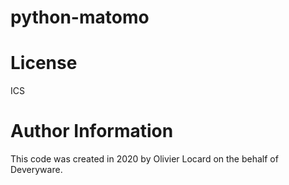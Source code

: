 # python-matomo


# License

ICS

# Author Information

This code was created in 2020 by Olivier Locard on the behalf of Deveryware.
